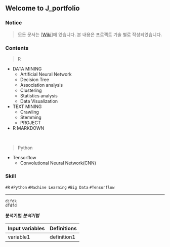 ## Welcome to J_portfolio

### Notice
> 모든 문서는 [[Wiki](https://github.com/Jina-Hwang/J_portfolio/wiki)]에 있습니다.
> 본 내용은 프로젝트 기술 별로 작성되었습니다.

### Contents
> R
* DATA MINING
  * Artificial Neural Network
  * Decision Tree
  * Association analysis
  * Clustering
  * Statistics analysis
  * Data Visualization
* TEXT MINING
  * Crawling
  * Stemming
  * PROJECT
* R MARKDOWN

<br>

> Python  
- Tensorflow
  + Convolutional Neural Network(CNN)  

### Skill
`#R` `#Python` `#Machine Learning` `#Big Data` `#Tensorflow`

*************  

  ```
  djfdk
  dfdfd
  ```
  **분석기법**
  ***분석기법***
  
Input variables | Definitions
------------- | -------------
variable1 | definition1
